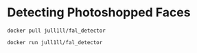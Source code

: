 # Detecting Photoshopped Faces 
`docker pull jull1ll/fal_detector`

`docker run jull1ll/fal_detector`
